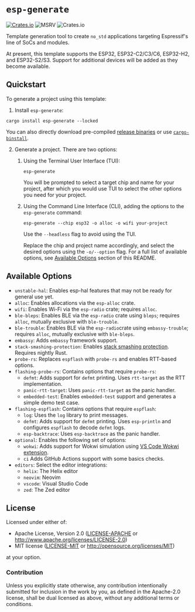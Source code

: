 # `esp-generate`

[![Crates.io](https://img.shields.io/crates/v/esp-generate?labelColor=1C2C2E&color=C96329&logo=Rust&style=flat-square)](https://crates.io/crates/esp-generate)
![MSRV](https://img.shields.io/badge/MSRV-1.86-blue?labelColor=1C2C2E&logo=Rust&style=flat-square)
![Crates.io](https://img.shields.io/crates/l/esp-generate?labelColor=1C2C2E&style=flat-square)

Template generation tool to create `no_std` applications targeting Espressif's line of SoCs and modules.

At present, this template supports the ESP32, ESP32-C2/C3/C6, ESP32-H2, and ESP32-S2/S3. Support for additional devices will be added as they become available.

## Quickstart

To generate a project using this template:

1. Install `esp-generate`:

```
cargo install esp-generate --locked
```

You can also directly download pre-compiled [release binaries] or use [`cargo-binstall`].

2. Generate a project. There are two options:

   1. Using the Terminal User Interface (TUI):

      ```
      esp-generate
      ```
      You will be prompted to select a target chip and name for your project, after which you would use TUI to select the other options you need for your project.

   2. Using the Command Line Interface (CLI), adding the options to the `esp-generate` command:

      ```
      esp-generate --chip esp32 -o alloc -o wifi your-project
      ```
      Use the `--headless` flag to avoid using the TUI.

      Replace the chip and project name accordingly, and select the desired options using the `-o/--option` flag. For a full list of available options, see [Available Options](#available-options) section of this README.

[release binaries]: https://github.com/esp-rs/esp-generate/releases
[`cargo-binstall`]: https://github.com/cargo-bins/cargo-binstall

## Available Options

- `unstable-hal`: Enables esp-hal features that may not be ready for general use yet.
- `alloc`: Enables allocations via the `esp-alloc` crate.
- `wifi`: Enables Wi-Fi via the `esp-radio` crate; requires `alloc`.
- `ble-bleps`: Enables BLE via the `esp-radio` crate using `bleps`; requires `alloc`, mutually exclusive with `ble-trouble`.
- `ble-trouble`: Enables BLE via the `esp-radio`crate using `embassy-trouble`; requires `alloc`, mutually exclusive with `ble-bleps`.
- `embassy`: Adds `embassy` framework support.
- `stack-smashing-protection`: Enables [stack smashing protection](https://doc.rust-lang.org/rustc/exploit-mitigations.html#stack-smashing-protection). Requires nightly Rust.
- `probe-rs`: Replaces `espflash` with `probe-rs` and enables RTT-based options.
- `flashing-probe-rs`: Contains options that require `probe-rs`:
  - `defmt`: Adds support for `defmt` printing. Uses `rtt-target` as the RTT implementation.
  - `panic-rtt-target`: Uses `panic-rtt-target` as the panic handler.
  - `embedded-test`: Enables `embedded-test` support and generates a simple demo test case.
- `flashing-espflash`: Contains options that require `espflash`:
  - `log`: Uses the `log` library to print messages.
  - `defmt`: Adds support for `defmt` printing. Uses `esp-println` and configures `espflash` to decode `defmt` logs.
  - `esp-backtrace`: Uses `esp-backtrace` as the panic handler.
- `optional`: Enables the following set of options:
  - `wokwi`: Adds support for Wokwi simulation using [VS Code Wokwi extension].
  - `ci` Adds GitHub Actions support with some basics checks.
- `editors`: Select the editor integrations:
   - `helix`: The Helix editor
   - `neovim`: Neovim
   - `vscode`: Visual Studio Code
   - `zed`: The Zed editor

[VS Code Wokwi extension]: https://marketplace.visualstudio.com/items?itemName=wokwi.wokwi-vscode

## License

Licensed under either of:

- Apache License, Version 2.0 ([LICENSE-APACHE](LICENSE-APACHE) or http://www.apache.org/licenses/LICENSE-2.0)
- MIT license ([LICENSE-MIT](LICENSE-MIT) or http://opensource.org/licenses/MIT)

at your option.

### Contribution

Unless you explicitly state otherwise, any contribution intentionally submitted for inclusion in
the work by you, as defined in the Apache-2.0 license, shall be dual licensed as above, without
any additional terms or conditions.

